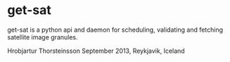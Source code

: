 get-sat
==========

get-sat is a python api and daemon for scheduling, validating and
fetching satellite image granules.

Hrobjartur Thorsteinsson
September 2013, Reykjavik, Iceland

